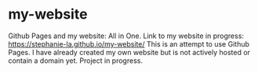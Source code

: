 # my-website
Github Pages and my website: All in One.
Link to my website in progress: https://stephanie-la.github.io/my-website/
This is an attempt to use Github Pages. I have already created my own website but is not actively hosted or contain a domain yet. Project in progress.
